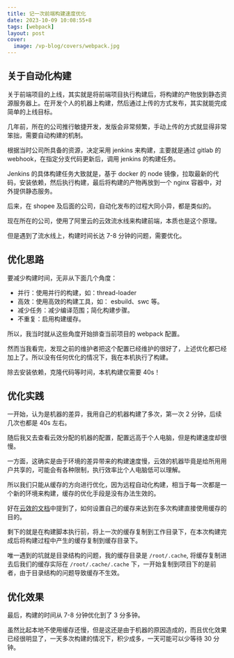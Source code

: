 ```yaml
---
title: 记一次前端构建速度优化
date: 2023-10-09 10:08:55+8
tags: [webpack]
layout: post
cover:
  image: /vp-blog/covers/webpack.jpg
---
```


## 关于自动化构建

关于前端项目的上线，其实就是将前端项目执行构建后，将构建的产物放到静态资源服务器上。在开发个人的机器上构建，然后通过上传的方式发布，其实就能完成简单的上线目标。

几年前，所在的公司推行敏捷开发，发版会非常频繁，手动上传的方式就显得非常笨拙，需要自动构建的机制。

根据当时公司所具备的资源，决定采用 jenkins 来构建，主要就是通过 gitlab 的 webhook，在指定分支代码更新后，调用 jenkins 的构建任务。

Jenkins 的具体构建任务大致就是，基于 docker 的 node 镜像，拉取最新的代码，安装依赖，然后执行构建，最后将构建的产物再放到一个 nginx 容器中，对外提供静态服务。

后来，在 shopee 及后面的公司，自动化发布的过程大同小异，都是类似的。

现在所在的公司，使用了阿里云的云效流水线来构建前端，本质也是这个原理。

但是遇到了流水线上，构建时间长达 7-8 分钟的问题，需要优化。


## 优化思路

要减少构建时间，无非从下面几个角度：

- 并行：使用并行的构建，如：thread-loader
- 高效：使用高效的构建工具，如： esbuild、swc 等。
- 减少任务：减少编译范围；简化构建步骤。
- 不重复：启用构建缓存。

所以，我当时就从这些角度开始排查当前项目的 webpack 配置。

然而当我看完，发现之前的维护者把这个配置已经维护的很好了，上述优化都已经加上了。所以没有任何优化的情况下，我在本机执行了构建。

除去安装依赖，克隆代码等时间，本机构建仅需要 40s！


## 优化实践

一开始，认为是机器的差异，我用自己的机器构建了多次，第一次 2 分钟，后续几次也都是 40s 左右。

随后我又去查看云效分配的机器的配置，配置远高于个人电脑，但是构建速度却很慢。

一方面，这确实是由于环境的差异带来的构建速度慢，云效的机器毕竟是给所用用户共享的，可能会有各种限制，执行效率比个人电脑低可以理解。

所以我们只能从缓存的方向进行优化，因为远程自动化构建，相当于每一次都是一个新的环境来构建，缓存的优化手段是没有办法生效的。

好在[云效的文档](https://help.aliyun.com/document_detail/202423.html?spm=5176.2020520104.help.dexternal.33ef709aM2J1WZ)中提到了，如何设置自己的缓存来达到在多次构建直接使用缓存的目的。

剩下的就是在构建脚本执行前，将上一次的缓存复制到工作目录下，在本次构建完成后将构建过程中产生的缓存复制到缓存目录下。

唯一遇到的坑就是目录结构的问题，我的缓存目录是 `/root/.cache`, 将缓存复制进去后我们的缓存实际在 `/root/.cache/.cache` 下，一开始复制到项目下的是前者，由于目录结构的问题导致缓存不生效。


## 优化效果

最后，构建的时间从 7-8 分钟优化到了 3 分多钟。

虽然比起本地不使用缓存还慢，但是这还是由于机器的原因造成的，而且优化效果已经很明显了，一天多次构建的情况下，积少成多，一天可能可以少等待 30 分钟。

